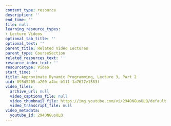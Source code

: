 ```yaml
---
content_type: resource
description: ''
end_time: ''
file: null
learning_resource_types:
- Lecture Videos
optional_tab_title: ''
optional_text: ''
parent_title: Related Video Lectures
parent_type: CourseSection
related_resources_text: ''
resource_index_text: ''
resourcetype: Video
start_time: ''
title: Approximate Dynamic Programming, Lecture 3, Part 2
uid: 895d5205-a200-a4bc-b111-1a7677e1583f
video_files:
  archive_url: null
  video_captions_file: null
  video_thumbnail_file: https://img.youtube.com/vi/294ONGuoULQ/default.jpg
  video_transcript_file: null
video_metadata:
  youtube_id: 294ONGuoULQ
---
```


